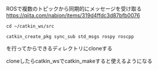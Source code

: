 ROSで複数のトピックから同期的にメッセージを受け取る   
https://qiita.com/nabion/items/319d4ffdc3d87bfb0076



```
cd ~/catkin_ws/src

catkin_create_pkg sync_sub std_msgs rospy roscpp
```

を行ってからできるディレクトリにcloneする

cloneしたらcatkin_wsでcatkin_makeすると使えるようになる
